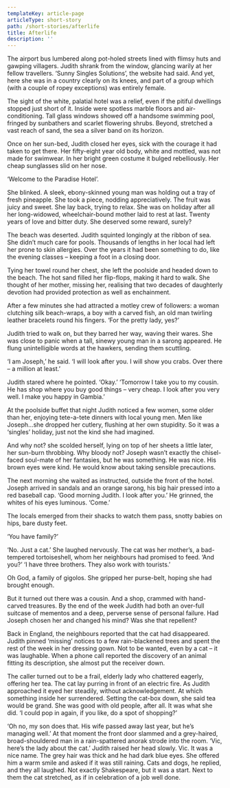 ```yaml
---
templateKey: article-page
articleType: short-story
path: /short-stories/afterlife
title: Afterlife
description: ''
---
```


The airport bus lumbered along pot-holed streets lined with flimsy huts and gawping villagers. Judith shrank from the window, glancing warily at her fellow travellers. ‘Sunny Singles Solutions’, the website had said. And yet, here she was in a country clearly on its knees, and part of a group which (with a couple of ropey exceptions) was entirely female.

The sight of the white, palatial hotel was a relief, even if the pitiful dwellings stopped just short of it. Inside were spotless marble floors and air-conditioning. Tall glass windows showed off a handsome swimming pool, fringed by sunbathers and scarlet flowering shrubs. Beyond, stretched a vast reach of sand, the sea a silver band on its horizon.

Once on her sun-bed, Judith closed her eyes, sick with the courage it had taken to get there. Her fifty-eight year old body, white and mottled, was not made for swimwear. In her bright green costume it bulged rebelliously. Her cheap sunglasses slid on her nose.

‘Welcome to the Paradise Hotel’.

She blinked. A sleek, ebony-skinned young man was holding out a tray of fresh pineapple. She took a piece, nodding appreciatively. The fruit was juicy and sweet. She lay back, trying to relax. She was on holiday after all her long-widowed, wheelchair-bound mother laid to rest at last. Twenty years of love and bitter duty. She deserved some reward, surely?

The beach was deserted. Judith squinted longingly at the ribbon of sea. She didn’t much care for pools. Thousands of lengths in her local had left her prone to skin allergies. Over the years it had been something to do, like the evening classes – keeping a foot in a closing door.

Tying her towel round her chest, she left the poolside and headed down to the beach. The hot sand filled her flip-flops, making it hard to walk. She thought of her mother, missing her, realising that two decades of daughterly devotion had provided protection as well as enchainment.

After a few minutes she had attracted a motley crew of followers: a woman clutching silk beach-wraps, a boy with a carved fish, an old man twirling leather bracelets round his fingers. ‘For the pretty lady, yes?’

Judith tried to walk on, but they barred her way, waving their wares. She was close to panic when a tall, sinewy young man in a sarong appeared. He flung unintelligible words at the hawkers, sending them scuttling.

‘I am Joseph,’ he said. ‘I will look after you. I will show you crabs. Over there – a million at least.’

Judith stared where he pointed. ‘Okay.’ ‘Tomorrow I take you to my cousin. He has shop where you buy good things – very cheap. I look after you very well. I make you happy in Gambia.’

At the poolside buffet that night Judith noticed a few women, some older than her, enjoying tete-a-tete dinners with local young men. Men like Joseph…she dropped her cutlery, flushing at her own stupidity. So it was a ‘singles’ holiday, just not the kind she had imagined.

And why not? she scolded herself, lying on top of her sheets a little later, her sun-burn throbbing. Why bloody not? Joseph wasn’t exactly the chisel-faced soul-mate of her fantasies, but he was something. He was nice. His brown eyes were kind. He would know about taking sensible precautions.

The next morning she waited as instructed, outside the front of the hotel. Joseph arrived in sandals and an orange sarong, his big hair pressed into a red baseball cap. ‘Good morning Judith. I look after you.’ He grinned, the whites of his eyes luminous. ‘Come.’

The locals emerged from their shacks to watch them pass, snotty babies on hips, bare dusty feet.

‘You have family?’

‘No. Just a cat.’ She laughed nervously. The cat was her mother’s, a bad-tempered tortoiseshell, whom her neighbours had promised to feed. ‘And you?’ ‘I have three brothers. They also work with tourists.’

Oh God, a family of gigolos. She gripped her purse-belt, hoping she had brought enough.

But it turned out there was a cousin. And a shop, crammed with hand-carved treasures. By the end of the week Judith had both an over-full suitcase of mementos and a deep, perverse sense of personal failure. Had Joseph chosen her and changed his mind? Was she that repellent?

Back in England, the neighbours reported that the cat had disappeared. Judith pinned ‘missing’ notices to a few rain-blackened trees and spent the rest of the week in her dressing gown. Not to be wanted, even by a cat – it was laughable. When a phone call reported the discovery of an animal fitting its description, she almost put the receiver down.

The caller turned out to be a frail, elderly lady who chattered eagerly, offering her tea. The cat lay purring in front of an electric fire. As Judith approached it eyed her steadily, without acknowledgement. At which something inside her surrendered. Setting the cat-box down, she said tea would be grand. She was good with old people, after all. It was what she did. ‘I could pop in again, if you like, do a spot of shopping?’

‘Oh no, my son does that. His wife passed away last year, but he’s managing well.’ At that moment the front door slammed and a grey-haired, broad-shouldered man in a rain-spattered anorak strode into the room. ‘Vic, here’s the lady about the cat.’ Judith raised her head slowly. Vic. It was a nice name. The grey hair was thick and he had dark blue eyes. She offered him a warm smile and asked if it was still raining. Cats and dogs, he replied, and they all laughed. Not exactly Shakespeare, but it was a start. Next to them the cat stretched, as if in celebration of a job well done.
